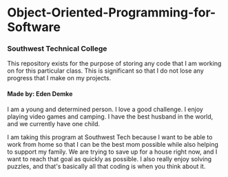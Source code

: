 # Object-Oriented-Programming-for-Software
### Southwest Technical College
<p>This repository exists for the purpose of storing any code that I am working on for this particular class. This is significant so that I do not lose any progress that I make on my projects.</p>

#### Made by\: Eden Demke
<p> I am a young and determined person. I love a good challenge. I enjoy playing video games and camping. I have the best husband in the world, and we currently have one child.</p>
<p> I am taking this program at Southwest Tech because I want to be able to work from home so that I can be the best mom possible while also helping to support my family. We are trying to save up for a house right now, and I want to reach that goal as quickly as possible. I also really enjoy solving puzzles, and that's basically all that coding is when you think about it.</p>
